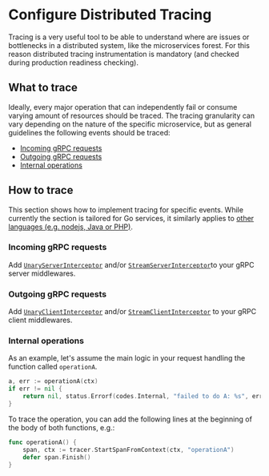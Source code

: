 # Configure Distributed Tracing

Tracing is a very useful tool to be able to understand where are issues or bottlenecks in a distributed system, like the  microservices forest. For this reason distributed tracing instrumentation is mandatory (and checked during production readiness checking).

## What to trace

Ideally, every major operation that can independently fail or consume varying amount of resources should be traced. The tracing granularity can vary depending on the nature of the specific microservice, but as general guidelines the following events should be traced:

- [Incoming gRPC requests](#incoming-grpc-requests)
- [Outgoing gRPC requests](#outgoing-grpc-requests)
- [Internal operations](#internal-operations)

## How to trace

This section shows how to implement tracing for specific events. While currently the section is tailored for Go services, it similarly applies to [other languages (e.g. nodejs, Java or PHP)](https://docs.datadoghq.com/developers/libraries/#apm-tracing-client-libraries).

### Incoming gRPC requests

Add [`UnaryServerInterceptor`](https://godoc.org/gopkg.in/DataDog/dd-trace-go.v1/contrib/google.golang.org/grpc#UnaryServerInterceptor) and/or [`StreamServerInterceptor`](https://godoc.org/gopkg.in/DataDog/dd-trace-go.v1/contrib/google.golang.org/grpc#StreamServerInterceptor)to your gRPC server middlewares.

### Outgoing gRPC requests

Add [`UnaryClientInterceptor`](https://godoc.org/gopkg.in/DataDog/dd-trace-go.v1/contrib/google.golang.org/grpc#UnaryClientInterceptor) and/or [`StreamClientInterceptor`](https://godoc.org/gopkg.in/DataDog/dd-trace-go.v1/contrib/google.golang.org/grpc#StreamClientInterceptor) to your gRPC client middlewares.

### Internal operations

As an example, let's assume the main logic in your request handling the function called `operationA`.

```go
a, err := operationA(ctx)
if err != nil {
    return nil, status.Errorf(codes.Internal, "failed to do A: %s", err)
}
```

To trace the operation, you can add the following lines at the beginning of the body of both functions, e.g.:

```go
func operationA() {
    span, ctx := tracer.StartSpanFromContext(ctx, "operationA")
    defer span.Finish()
}
```
